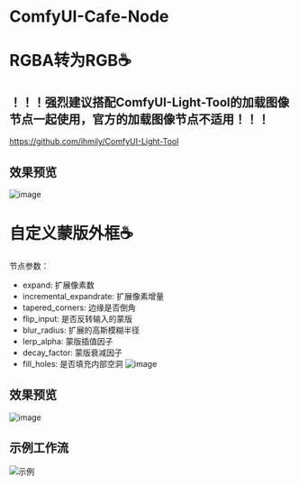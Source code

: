 # ComfyUI-Cafe-Node
# RGBA转为RGB☕️
## ！！！强烈建议搭配ComfyUI-Light-Tool的加载图像节点一起使用，官方的加载图像节点不适用！！！
https://github.com/ihmily/ComfyUI-Light-Tool

## 效果预览
![image](https://github.com/user-attachments/assets/fc68daf8-fb4a-49d2-87b2-1958f747d6e0)


# 自定义蒙版外框☕️
节点参数：
- expand: 扩展像素数
- incremental_expandrate: 扩展像素增量
- tapered_corners: 边缘是否倒角
- flip_input: 是否反转输入的蒙版
- blur_radius: 扩展的高斯模糊半径
- lerp_alpha: 蒙版插值因子
- decay_factor: 蒙版衰减因子
- fill_holes: 是否填充内部空洞
![image](https://github.com/user-attachments/assets/b184f317-7a2f-4703-b6f0-014bc83980c9)

## 效果预览
![image](https://github.com/user-attachments/assets/5dc339b1-6320-478c-9eed-046edc3fad8b)

## 示例工作流
![示例](https://github.com/user-attachments/assets/4022a595-407d-4b4d-8b0a-10065a822018)
